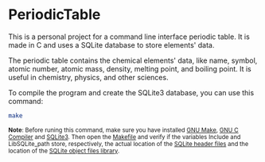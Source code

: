 # PeriodicTable

This is a personal project for a command line interface periodic table. It is made in C and uses a SQLite database to store elements' data.

The periodic table contains the chemical elements' data, like name, symbol, atomic number, atomic mass, density, melting point, and boiling point. It is useful in chemistry, physics, and other sciences.

To compile the program and create the SQLite3 database, you can use this command:

```sh
make
```

<sub>**Note**: Before runing this command, make sure you have installed [GNU Make](https://www.gnu.org/software/make/), [GNU C Compiler](https://gcc.gnu.org/) and [SQLite3](https://www.sqlite.org/index.html). Then open the [Makefile](./Makefile) and verify if the variables Include and LibSQLite_path store, respectively, the actual location of the [SQLite header files](https://www.sqlite.org/2022/sqlite-amalgamation-3390200.zip) and the location of the [SQLite object files library](https://www.sqlite.org/download.html).</sub>
